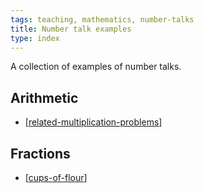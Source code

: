 ```yaml
---
tags: teaching, mathematics, number-talks
title: Number talk examples
type: index
---
```

A collection of examples of number talks.

## Arithmetic

- [[related-multiplication-problems]]

## Fractions

- [[cups-of-flour]]

[//begin]: # "Autogenerated link references for markdown compatibility"
[related-multiplication-problems]: related-multiplication-problems "Related multiplication problems"
[cups-of-flour]: cups-of-flour "Number talk - Cups of flour"
[//end]: # "Autogenerated link references"